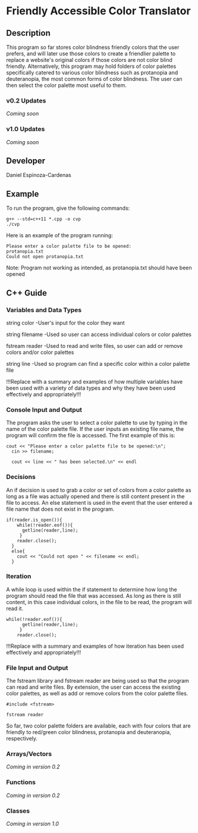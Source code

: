 # Friendly Accessible Color Translator

## Description

This program so far stores color blindness friendly colors that the user prefers, and will later use those colors to create a friendlier palette to replace a website's original colors if those colors are not color blind friendly. Alternatively, this program may hold folders of color palettes specifically catered to various color blindness such as protanopia and deuteranopia, the most common forms of color blindness. The user can then select the color palette most useful to them.

### v0.2 Updates

*Coming soon*

### v1.0 Updates

*Coming soon*


## Developer

Daniel Espinoza-Cardenas

## Example

To run the program, give the following commands:

```
g++ --std=c++11 *.cpp -o cvp
./cvp
```

Here is an example of the program running:
```
Please enter a color palette file to be opened:
protanopia.txt
Could not open protanopia.txt
```
Note: Program not working as intended, as protanopia.txt should have been opened

## C++ Guide

### Variables and Data Types

string color
  -User's input for the color they want

string filename
  -Used so user can access individual colors or color palettes

fstream reader
  -Used to read and write files, so user can add or remove colors and/or color palettes

string line
  -Used so program can find a specific color within a color palette file


!!!Replace with a summary and examples of how multiple variables have been used with a variety of data types and why they have been used effectively and appropriately!!!

### Console Input and Output
The program asks the user to select a color palette to use by typing in the name of the color palette file. If the user inputs an existing file name, the program will confirm the file is accessed. The first example of this is:
```
cout << "Please enter a color palette file to be opened:\n";
  cin >> filename;

  cout << line << " has been selected.\n" << endl
```

### Decisions
An if decision is used to grab a color or set of colors from a color palette as long as a file was actually opened and there is still content present in the file to access. An else statement is used in the event that the user entered a file name that does not exist in the program. 
```
if(reader.is_open()){
    while(!reader.eof()){
      getline(reader,line);
     }
    reader.close();
  } 
  else{
    cout << "Could not open " << filename << endl;
  }

```

### Iteration
A while loop is used within the if statement to determine how long the program should read the file that was accessed. As long as there is still content, in this case individual colors, in the file to be read, the program will read it.
```
while(!reader.eof()){
      getline(reader,line);
     }
    reader.close();
```
!!!Replace with a summary and examples of how iteration has been used effectively and appropriately!!!

### File Input and Output
The fstream library  and fstream reader are being used so that the program can read and write files. By extension, the user can access the existing color palettes, as well as add or remove colors from the color palette files.
```
#include <fstream>
```
```
fstream reader
```
So far, two color palette folders are available, each with four colors that are friendly to red/green color blindness, protanopia and deuteranopia, respectively.


### Arrays/Vectors

*Coming in version 0.2*

### Functions

*Coming in version 0.2*

### Classes

*Coming in version 1.0*
